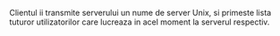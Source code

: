 Clientul ii transmite serverului un nume de server Unix, si primeste lista tuturor utilizatorilor care lucreaza in acel moment la serverul respectiv.
